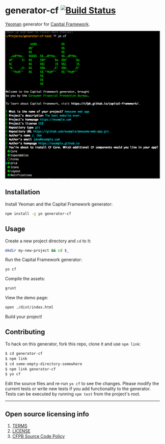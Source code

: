 # generator-cf [![Build Status](https://secure.travis-ci.org/cfpb/generator-cf.png?branch=master)](https://travis-ci.org/cfpb/generator-cf)

[Yeoman](http://yeoman.io) generator for [Capital Framework](http://cfpb.github.io/capital-framework/).

![generator-cf screenshot](https://raw.githubusercontent.com/cfpb/generator-cf/master/screenshot.gif)

## Installation

Install Yeoman and the Capital Framework generator:

```bash
npm install -g yo generator-cf
```

## Usage

Create a new project directory and `cd` to it:
```bash
mkdir my-new-project && cd $_
```

Run the Capital Framework generator:
```bash
yo cf
```

Compile the assets:
```bash
grunt
```

View the demo page:
```bash
open ./dist/index.html
```

Build your project!

## Contributing

To hack on this generator, fork this repo, clone it and use `npm link`:

```bash
$ cd generator-cf
$ npm link
$ cd some-empty-directory-somewhere
$ npm link generator-cf
$ yo cf
```

Edit the source files and re-run `yo cf` to see the changes.
Please modify the current tests or write new tests if you add functionality to the generator.
Tests can be executed by running `npm test` from the project's root.

----

## Open source licensing info
1. [TERMS](TERMS.md)
2. [LICENSE](LICENSE)
3. [CFPB Source Code Policy](https://github.com/cfpb/source-code-policy/)

